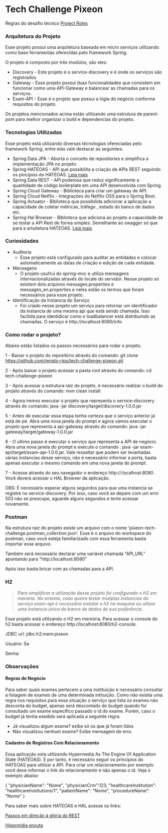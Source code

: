 # Tech Challenge Pixeon
Regras do desafio técnico [Project Roles](https://github.com/Pixeon/tech-challenge)

### Arquitetura do Projeto

Esse projeto possui uma arquitetura baseada em micro serviços utilizando como base ferramentas oferecidas pelo framework Spring.

O projeto é composto por três modúlos, são eles:

* Discovery - Este projeto é o service-discovery e é onde os serviços são registrados
* Gateway - Esse projeto possui duas funcionalidades que consistem em funcionar como uma API-Gateway e balancear as chamadas para os serviços. 
* Exam-API -  Esse é o projeto que possui a lógia do negócio conforme requisitos do projeto. 

Os projetos mencionados acima estão utilizando uma estrutura de parent-pom para melhor organizar o build e dependencias do projeto.



### Tecnologias Utilizadas

Esse projeto está utilizando diversas técnologias ofereciadas pelo framework Spring, entre elas vale destacar as seguintes: 

* Spring Data JPA - Aborta o conceito de repositories e simplifica a implementação JPA no projeto.
* Spring HATEOAS - API que possibilita a criação de APIs REST seguindo os pincípios do HATEOAS. [Leia mais](https://martinfowler.com/articles/richardsonMaturityModel.html)
* Spring Data REST - API poderosa que reduz significamente a quantidade de código boilerplate em uma API desenvolvida com Spring.
*  Spring Cloud Gateway - Biblioteca para criar um gateway de API.
* Spring Cloud Netflix - Integrações do Netflix OSS para o Spring Boot. 
* Spring Actuator - Biblioteca que possibilida adicionar a aplicação a capacidade de coletar métricas, tráfego , estado do banco de dados etc.
* Spring Hal Browser - Biblioteca que adiciona ao projeto a capacidade de se testar a API Rest de forma simples. Semelhante ao swagger só que para a artuitetura HATEOAS. [Leia mais](http://stateless.co/hal_specification.html) 

### Curiosidades

- Auditoria 
  - Esse projeto está configurado para auditar as entidades e colocar automaticamente as datas de criação e edição de cada entidade.
- Mensagens
  - O projeto usufrui do spring-mvc e utiliza mensagens internacionalizadas através do locale do servidor. Nesse projeto só existem dois arquivos messages.properties e messages_en.properties e neles estão os termos que foram necessários para esse projeto.
- Identificação da Instancia do Serviço
  - Foi criado nesse projeto um serviço para retornar um identificador da instancia de uma mesma api que está sendo chamada. Isso facilida para identidicar como o loadbalancer está distribuindo as chamadas. O serviço é http://localhost:8080/info

### Como rodar o projeto?

Abaixo estão listados os passos necessários para rodar o projeto.

1 - Baixar o projeto do repositório através do comando: git clone https://github.com/renato-rjps/tech-challenge-pixeon.git

2 - Após baixar o projeto acessar a pasta root através do comando: cd tech-challenge-pixeon

3 - Após acessar a estrutura raiz do projeto, é necessário realizar o build do projeto através do comando:  mvn clean install

4 -  Agora iremos executar o projeto que representa o service-discovery através do comando: java -jar discovery/target/discovery-1.0.0.jar

5 -  Antes de executar essa etapa tenha certeza que o serviço anterior já  está de pé. Abra uma nova janela do prompt e agora vamos executar o projeto que representa a api-gateway através do comando: java -jar gateway/target/gateway-1.0.0.jar

6 -  O ultimo passo é executar o serviço que representa a API de negócio. Abra uma nova janela do prompt e execute o comando : java -jar exam-api/target/exam-api-1.0.0.jar. Vale ressaltar que podem ser levantadas várias instancias desse serviço, não é necessário informar a porta, basta apenas executar o mesmo comando em uma nova janela do prompt. 

7 - Acesse através do seu navegador o endereço http://:localhost:8080 . Você deverá acessar o HAL Browser  da aplicação.

OBS: É necessário esperar alguns segundos para que uma instancia se registre no service-discovery.
Por isso, caso você se depare com um erro 503 não se preocupe, aguarde alguns segundos e tente acessar novamente. 

### Postman 

Na estrutura raiz do projeto existe um arquivo com o nome 'pixeon-tech-challenge.postman_collection.json'. Esse é o arquivo do workspace do postman, caso você esteja familiarizado com essa ferramenta basta importar esse arquivo. 

Também será necessário declarar uma variável chamada "API_URL" apontando para "http://localhost:8080" 

Após isso basta bricar com as chamadas para a API.

### H2

> *Para simplificar a utilização desse projeto foi configurado o H2 em menória. No entanto, caso queira testar mutiplas instancias do serviço exam-api é necessário instalar o h2 na maquina ou utlizar uma instancia única do banco de dados de sua preferência.*

Esse projeto está utilizando o H2 em memória. Para acessar  o console do h2 basta acessar o endereço http://localhost:8080/h2-console. 

JDBC url: jdbc:h2:mem:pixeon

Usuário: Sa 

Senha:  

### Observações 

#### Regras de Negócio

Para saber quais exames pertecem a uma instituição é necessário consultar a listagem de exames de uma determinada intituição. Como não existia uma regra nos requisitos para essa situação o serviço que lista os exames não desconta do budget, apenas será descontado do budget quando for consultado um exame específico passado o id do exame. Porém, caso o budget já tenha exedido será aplicada a seguinte regra: 

- Já visualizou algum exame? exibe só os que já foram lidos 
- Não visualizou nenhum exame? Exibe mensagem de erro.

#### Cadastro de Registros Com Relacionamento

Essa aplicação esta utilizando Hypermedia As The Engine Of Application State (HATEOAS). E por tanto, é necessário seguir os principios do HATEOAS para utilizar a API. Para criar um relacionamento por exemplo você deve informar o link do relacionamento e não apenas o id. Veja o exemplo abaixo: 

{
	"physicianName": "Nome",
    "physicianCrm":123,
    "healthcareInstitution": "healthcareInstitutions/1",
    "patientName": "Nome",
    "procedureName": "Nome"
}

Para saber mais sobre HATEOAS e HAL acesse os links: 

[Passos em direção à glória do REST](https://martinfowler.com/articles/richardsonMaturityModel.html)

[Hipermídia enxuta](http://stateless.co/hal_specification.html) 